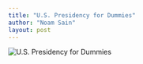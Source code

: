 ```yaml
---
title: "U.S. Presidency for Dummies"
author: "Noam Sain"
layout: post
---
```


![U.S. Presidency for Dummies](https://4.bp.blogspot.com/_8aN4krk1nsk/SyGVOQuncGI/AAAAAAAAAVI/dir0-jnFJg4/s1600/453948ae.jpg "U.S. Presidency for Dummies")

